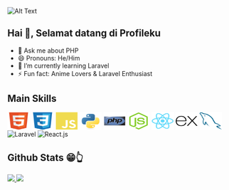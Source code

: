 ![Alt Text](https://user-images.githubusercontent.com/69864986/160632746-f60ebe1d-1d4f-4cee-b066-39892799eec8.gif)

## Hai 👋, Selamat datang di Profileku

- 💬 Ask me about PHP
- 😄 Pronouns: He/Him
- 🌱 I’m currently learning Laravel
- ⚡ Fun fact: Anime Lovers & Laravel Enthusiast

## Main Skills

<div style="display: inline_block">
    <img align="center" alt="CSS" height="40" width="50" src="https://raw.githubusercontent.com/devicons/devicon/master/icons/html5/html5-original.svg">
    <img align="center" alt="CSS" height="40" width="50" src="https://raw.githubusercontent.com/devicons/devicon/master/icons/css3/css3-original.svg">
    <img align="center" alt="Js" height="40" width="50" src="https://raw.githubusercontent.com/devicons/devicon/master/icons/javascript/javascript-plain.svg">
    <img align="center" alt="React.js" height="40" width="50" src="https://raw.githubusercontent.com/devicons/devicon/master/icons/python/python-original.svg">
    <img align="center" alt="php" height="40" width="50" src="https://raw.githubusercontent.com/devicons/devicon/master/icons/php/php-original.svg">
    <img align="center" alt="HTML" height="40" width="50" src="https://raw.githubusercontent.com/devicons/devicon/master/icons/nodejs/nodejs-original.svg">
    <img align="center" alt="React.js" height="40" width="50" src="https://raw.githubusercontent.com/devicons/devicon/master/icons/react/react-original.svg">
    <img align="center" alt="React.js" height="40" width="50" src="https://raw.githubusercontent.com/devicons/devicon/master/icons/express/express-original.svg">
    <img align="center" alt="Mysql" height="40" width="50" src="https://raw.githubusercontent.com/devicons/devicon/master/icons/mysql/mysql-original.svg">
    <img align="center" alt="Laravel" height="40" width="50" src="https://cdn.worldvectorlogo.com/logos/laravel-2.svg">
    <img align="center" alt="React.js" height="40" width="50" src="https://cdn.worldvectorlogo.com/logos/lumen-1.svg">

</div>


## Github Stats 😁👆

<a href="https://github.com/rayhunts">
  <img height="180em" src="https://github-readme-stats.vercel.app/api/top-langs/?username=capricron&theme=radical&layout=compact" />
</a>
<a href="https://github.com/rayhunts">
  <img height="180em" src="https://github-readme-stats.vercel.app/api?username=capricron&show_icons=true&theme=onedark" />
</a>

